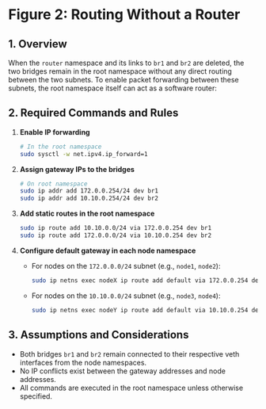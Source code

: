 # Figure 2: Routing Without a Router

## 1. Overview
When the `router` namespace and its links to `br1` and `br2` are deleted, the two bridges remain in the root namespace without any direct routing between the two subnets. To enable packet forwarding between these subnets, the root namespace itself can act as a software router:

## 2. Required Commands and Rules

1. **Enable IP forwarding**  
   ```bash
   # In the root namespace
   sudo sysctl -w net.ipv4.ip_forward=1
   ```

2. **Assign gateway IPs to the bridges**  
   ```bash
   # On root namespace
   sudo ip addr add 172.0.0.254/24 dev br1
   sudo ip addr add 10.10.0.254/24 dev br2
   ```

3. **Add static routes in the root namespace**  
   ```bash
   sudo ip route add 10.10.0.0/24 via 172.0.0.254 dev br1
   sudo ip route add 172.0.0.0/24 via 10.10.0.254 dev br2
   ```

4. **Configure default gateway in each node namespace**  
   - For nodes on the `172.0.0.0/24` subnet (e.g., `node1`, `node2`):
     ```bash
     sudo ip netns exec nodeX ip route add default via 172.0.0.254 dev eth0
     ```
   - For nodes on the `10.10.0.0/24` subnet (e.g., `node3`, `node4`):
     ```bash
     sudo ip netns exec nodeY ip route add default via 10.10.0.254 dev eth0
     ```

## 3. Assumptions and Considerations
- Both bridges `br1` and `br2` remain connected to their respective veth interfaces from the node namespaces.
- No IP conflicts exist between the gateway addresses and node addresses.
- All commands are executed in the root namespace unless otherwise specified.
